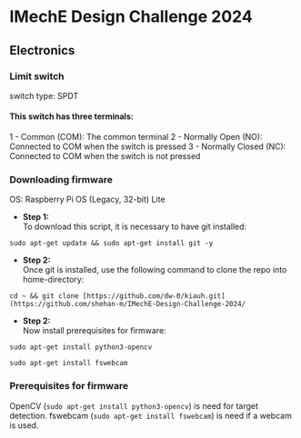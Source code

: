 # IMechE Design Challenge 2024

## Electronics
### Limit switch
switch type: SPDT

#### This switch has three terminals:
1 - Common (COM): The common terminal
2 - Normally Open (NO): Connected to COM when the switch is pressed
3 - Normally Closed (NC): Connected to COM when the switch is not pressed

### Downloading firmware
OS: Raspberry Pi OS (Legacy, 32-bit) Lite

* **Step 1:** \
To download this script, it is necessary to have git installed:

```shell
sudo apt-get update && sudo apt-get install git -y
```

* **Step 2:** \
Once git is installed, use the following command to clone the repo into home-directory:

```shell
cd ~ && git clone [https://github.com/dw-0/kiauh.git](https://github.com/shehan-m/IMechE-Design-Challenge-2024/
```

* **Step 2:** \
Now install prerequisites for firmware:

```shell
sudo apt-get install python3-opencv
```
```shell
sudo apt-get install fswebcam
```


### Prerequisites for firmware

OpenCV (`sudo apt-get install python3-opencv`) is need for target detection. fswebcam (`sudo apt-get install fswebcam`) is need if a webcam is used.
